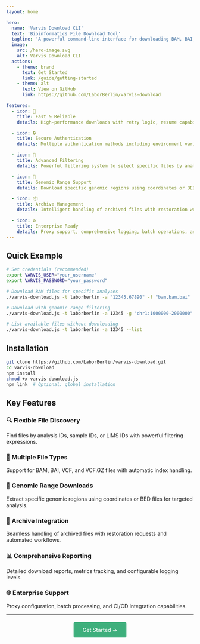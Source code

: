 ```yaml
---
layout: home

hero:
  name: 'Varvis Download CLI'
  text: 'Bioinformatics File Download Tool'
  tagline: 'A powerful command-line interface for downloading BAM, BAI, and VCF files from the Varvis API with advanced filtering and genomic range support.'
  image:
    src: /hero-image.svg
    alt: Varvis Download CLI
  actions:
    - theme: brand
      text: Get Started
      link: /guide/getting-started
    - theme: alt
      text: View on GitHub
      link: https://github.com/LaborBerlin/varvis-download

features:
  - icon: 🚀
    title: Fast & Reliable
    details: High-performance downloads with retry logic, resume capability, and comprehensive error handling for production workflows.

  - icon: 🔒
    title: Secure Authentication
    details: Multiple authentication methods including environment variables, interactive prompts, and configuration files with credential protection.

  - icon: 🎯
    title: Advanced Filtering
    details: Powerful filtering system to select specific files by analysis type, sample ID, LIMS ID, and custom expressions.

  - icon: 🧬
    title: Genomic Range Support
    details: Download specific genomic regions using coordinates or BED files with automatic tool integration (samtools, tabix, bgzip).

  - icon: 📦
    title: Archive Management
    details: Intelligent handling of archived files with restoration workflows and automated retry mechanisms.

  - icon: ⚙️
    title: Enterprise Ready
    details: Proxy support, comprehensive logging, batch operations, and detailed reporting for enterprise environments.
---
```


## Quick Example

```bash
# Set credentials (recommended)
export VARVIS_USER="your_username"
export VARVIS_PASSWORD="your_password"

# Download BAM files for specific analyses
./varvis-download.js -t laborberlin -a "12345,67890" -f "bam,bam.bai"

# Download with genomic range filtering
./varvis-download.js -t laborberlin -a 12345 -g "chr1:1000000-2000000"

# List available files without downloading
./varvis-download.js -t laborberlin -a 12345 --list
```

## Installation

```bash
git clone https://github.com/LaborBerlin/varvis-download.git
cd varvis-download
npm install
chmod +x varvis-download.js
npm link  # Optional: global installation
```

## Key Features

### 🔍 **Flexible File Discovery**

Find files by analysis IDs, sample IDs, or LIMS IDs with powerful filtering expressions.

### 📁 **Multiple File Types**

Support for BAM, BAI, VCF, and VCF.GZ files with automatic index handling.

### 🎯 **Genomic Range Downloads**

Extract specific genomic regions using coordinates or BED files for targeted analysis.

### 🔄 **Archive Integration**

Seamless handling of archived files with restoration requests and automated workflows.

### 📊 **Comprehensive Reporting**

Detailed download reports, metrics tracking, and configurable logging levels.

### 🌐 **Enterprise Support**

Proxy configuration, batch processing, and CI/CD integration capabilities.

---

<div style="text-align: center; margin-top: 2rem;">
  <a href="/guide/getting-started" style="background: #3eaf7c; color: white; padding: 0.75rem 1.5rem; border-radius: 4px; text-decoration: none; font-weight: 500;">
    Get Started →
  </a>
</div>
